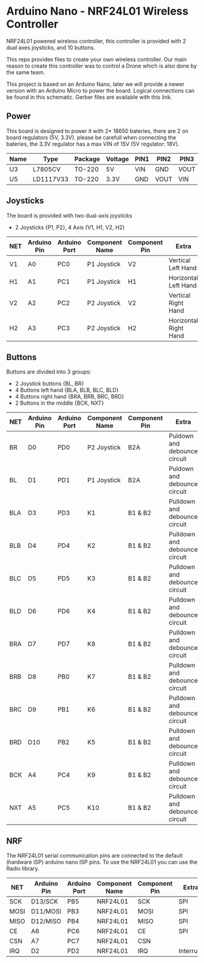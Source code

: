 # Arduino Nano - NRF24L01 Wireless Controller
NRF24L01 powered wireless controller, this controller is provided with 2 dual axes joysticks, and 10 buttons.

This repo provides files to create your own wireless controller. Our main reason to create this controller was to control a Drone which is also done by the same team.

This project is based on an Arduino Nano, later we will provide a newer version with an Arduino Micro to power the board. Logical connections can be found in this schematic. Gerber files are available with this link.

## Power
This board is designed to power it with 2* 18650 bateries, there are 2 on board regulators (5V, 3.3V). please be carefull when connecting the bateries, the 3.3V regulator has a max VIN of 15V (5V regulator: 18V).

| Name | Type | Package | Voltage | PIN1 | PIN2 | PIN3 |
| --- | --- | --- | --- | --- | --- | --- |
| U3 | L7805CV | TO-220 | 5V | VIN | GND | VOUT |
| U5 | LD1117V33 | TO-220 | 3.3V | GND | VOUT | VIN |

## Joysticks
The board is provided with two dual-axis joysticks
- 2 Joysticks {P1, P2}, 4 Axis {V1, H1, V2, H2}

| NET | Arduino Pin | Arduino Port | Component Name | Component Pin | Extra |
| --- | --- | --- | --- | --- | --- |
| V1 | A0 | PC0 | P1 Joystick | V2 | Vertical Left Hand |
| H1 | A1 | PC1 | P1 Joystick | H1 | Horizontal Left Hand |
| V2 | A2 | PC2 | P2 Joystick | V2 | Vertical Right Hand |
| H2 | A3 | PC3 | P2 Joystick | H2 | Horizontal Right Hand |

## Buttons
Buttons are divided into 3 groups:
- 2 Joystick buttons {BL, BR}
-	4 Buttons left hand {BLA, BLB, BLC, BLD}
-	4 Buttons right hand {BRA, BRB, BRC, BRD}
-	2 Buttons in the middle {BCK, NXT}

| NET | Arduino Pin | Arduino Port | Component Name | Component Pin | Extra |
| --- | --- | --- | --- | --- | --- |
| BR | D0 | PD0 | P2 Joystick | B2A | Puldown and debounce circuit |
| BL | D1 | PD1 | P1 Joystick | B2A | Puldown and debounce circuit |
| BLA | D3 | PD3 | K1 | B1 & B2 | Pulldown and debounce circuit |
| BLB | D4 | PD4 | K2 | B1 & B2 | Pulldown and debounce circuit |
| BLC | D5 | PD5 | K3 | B1 & B2 | Pulldown and debounce circuit |
| BLD | D6 | PD6 | K4 | B1 & B2 | Pulldown and debounce circuit |
| BRA | D7 | PD7 | K8 | B1 & B2 | Pulldown and debounce circuit |
| BRB | D8 | PB0 | K7 | B1 & B2 | Pulldown and debounce circuit |
| BRC | D9 | PB1 | K6 | B1 & B2 | Pulldown and debounce circuit |
| BRD | D10 | PB2 | K5 | B1 & B2 | Pulldown and debounce circuit |
| BCK | A4 | PC4 | K9 | B1 & B2 | Pulldown and debounce circuit |
| NXT | A5 | PC5 | K10 | B1 & B2 | Pulldown and debounce circuit |

## NRF
The NRF24L01 serial communication pins are connected to the default (hardware ISP) arduino nano ISP pins. To use the NRF24L01 you can use the Radio library.

| NET | Arduino Pin | Arduino Port | Component Name | Component Pin | Extra |
| --- | --- | --- | --- | --- | --- |
| SCK | D13/SCK | PB5 | NRF24L01 | SCK | SPI |
| MOSI | D11/MOSI | PB3 | NRF24L01 | MOSI | SPI  |
| MISO | D12/MISO | PB4 | NRF24L01 | MISO | SPI |
| CE | A6 | PC6 | NRF24L01 | CE | SPI |
| CSN | A7 | PC7 | NRF24L01 | CSN |  |
| IRQ | D2 | PD2 | NRF24L01 | IRQ | Interrupt |
